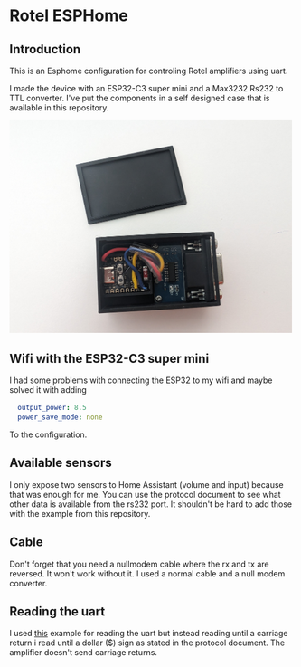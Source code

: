 # Rotel ESPHome

## Introduction
This is an Esphome configuration for controling Rotel amplifiers using uart. 

I made the device with an ESP32-C3 super mini and a Max3232 Rs232 to TTL converter. I've put the components in a self designed case that is available in this repository.

<img src='img/rotel_mini.jpg' width='500' alt='Photo of case'>

## Wifi with the ESP32-C3 super mini
I had some problems with connecting the ESP32 to my wifi and maybe solved it with adding

```yaml
  output_power: 8.5
  power_save_mode: none
```
To the configuration.

## Available sensors
I only expose two sensors to Home Assistant (volume and input) because that was enough for me. You can use the protocol document to see what other data is available from the rs232 port. It shouldn't be hard to add those with the example from this repository.

## Cable
Don't forget that you need a nullmodem cable where the rx and tx are reversed. It won't work without it. I used a normal cable and a null modem converter.

## Reading the uart
I used [this](https://esphome.io/cookbook/lambda_magic.html#custom-uart-text-sensor) example for reading the uart but instead reading until a carriage return i read until a dollar ($) sign as stated in the protocol document. The amplifier doesn't send carriage returns.
